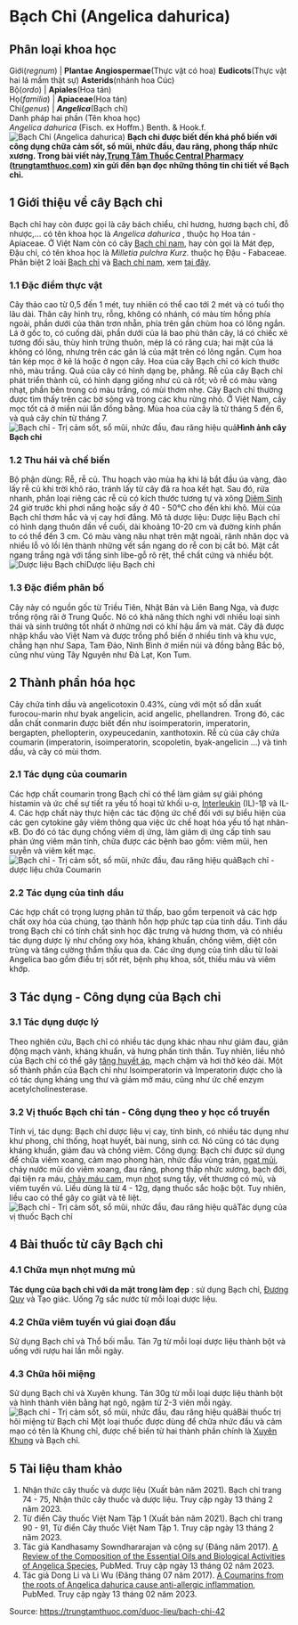 # Bạch Chỉ (Angelica dahurica)

Phân loại khoa học  
---  
Giới(_regnum_) |  **Plantae** **Angiospermae**(Thực vật có hoa) **Eudicots**(Thực vật hai lá mầm thật sự) **Asterids**(nhánh hoa Cúc)  
Bộ(_ordo_) | **Apiales**(Hoa tán)  
Họ(_familia_) | **Apiaceae**(Hoa tán)  
Chi(_genus_) | **_Angelica_**(Bạch chỉ)  
Danh pháp hai phần (Tên khoa học)  
_Angelica dahurica_ (Fisch. ex Hoffm.) Benth. & Hook.f.  
![Bạch Chỉ  \(Angelica dahurica\)](https://trungtamthuoc.com/images/others/cay-bach-chi-1-2344.jpg)
**Bạch chỉ được biết đến khá phổ biến với công dụng chữa cảm sốt, sổ mũi, nhức đầu, đau răng, phong thấp nhức xương. Trong bài viết này,[Trung Tâm Thuốc Central Pharmacy](https://trungtamthuoc.com/ "Trung Tâm Thuốc Central Pharmacy") ([trungtamthuoc.com](https://trungtamthuoc.com/ "trungtamthuoc.com")) xin gửi đến bạn đọc những thông tin chi tiết về Bạch chỉ.**
##  1 Giới thiệu về cây Bạch chỉ
Bạch chỉ hay còn được gọi là cây bách chiểu, chỉ hương, hương bạch chỉ, đỗ nhược,... có tên khoa học là _Angelica dahurica_ , thuộc họ Hoa tán - Apiaceae. 
Ở Việt Nam còn có cây [Bạch chỉ nam](https://trungtamthuoc.com/duoc-lieu/cay-bach-chi-nam), hay còn gọi là Mát đẹp, Đậu chỉ, có tên khoa học là _Milletia pulchra Kurz._ thuộc họ Đậu - Fabaceae. 
Phân biệt 2 loài [Bạch chỉ](https://trungtamthuoc.com/duoc-lieu/bach-chi-42) và [Bạch chỉ nam](https://trungtamthuoc.com/duoc-lieu/cay-bach-chi-nam), xem [tại đây](https://trungtamthuoc.com/duoc-lieu/cay-bach-chi-nam#1-phan-biet-bach-chi-va-bach-chi-nam).
### 1.1 Đặc điểm thực vật
Cây thảo cao từ 0,5 đến 1 mét, tuy nhiên có thể cao tới 2 mét và có tuổi thọ lâu dài. Thân cây hình trụ, rỗng, không có nhánh, có màu tím hồng phía ngoài, phần dưới của thân trơn nhẵn, phía trên gần chùm hoa có lông ngắn. Lá ở gốc to, có cuống dài, phần dưới của lá bao phủ thân cây, lá có chiếc xẻ tương đối sâu, thùy hình trứng thuôn, mép lá có răng cưa; hai mặt của lá không có lông, nhưng trên các gân lá của mặt trên có lông ngắn.
Cụm hoa tán kép mọc ở kẽ lá hoặc ở ngọn cây. Hoa của cây Bạch chỉ có kích thước nhỏ, màu trắng. Quả của cây có hình dạng bẹ, phẳng. Rễ của cây Bạch chỉ phát triển thành củ, có hình dạng giống như củ cà rốt; vỏ rễ có màu vàng nhạt, phần bên trong có màu trắng, có mùi thơm nhẹ.
Cây Bạch chỉ thường được tìm thấy trên các bờ sông và trong các khu rừng nhỏ. Ở Việt Nam, cây mọc tốt cả ở miền núi lẫn đồng bằng. Mùa hoa của cây là từ tháng 5 đến 6, và quả cây chín từ tháng 7.
![Bạch chỉ - Trị cảm sốt, sổ mũi, nhức đầu, đau răng hiệu quả](https://trungtamthuoc.com/images/item/cay-bach-chi-2.jpg)**Hình ảnh cây Bạch chỉ**
### 1.2 Thu hái và chế biến
Bộ phận dùng: Rễ, rễ củ. 
Thu hoạch vào mùa hạ khi lá bắt đầu úa vàng, đào lấy rễ củ khi trời khô ráo, tránh lấy từ cây đã ra hoa kết hạt. Sau đó, rửa nhanh, phân loại riêng các rễ củ có kích thước tương tự và xông [Diêm Sinh](https://trungtamthuoc.com/duoc-lieu/diem-sinh "Diêm Sinh") 24 giờ trước khi phơi nắng hoặc sấy ở 40 - 50°C cho đến khi khô. Mùi của Bạch chỉ thơm hắc và vị cay hơi đắng.
Mô tả dược liệu: Dược liệu Bạch chỉ có hình dạng thuôn dần về cuối, dài khoảng 10-20 cm và đường kính phần to có thể đến 3 cm. Có màu vàng nâu nhạt trên mặt ngoài, rãnh nhăn dọc và nhiều lỗ vỏ lồi lên thành những vết sần ngang do rễ con bị cắt bỏ. Mặt cắt ngang trắng ngà với tầng sinh libe-gỗ rõ rệt, thể chất cứng và nhiều bột.
![Dược liệu Bạch chỉ](https://trungtamthuoc.com/images/item/bach-chi-va-cong-dung.jpg)Dược liệu Bạch chỉ
### 1.3 Đặc điểm phân bố
Cây này có nguồn gốc từ Triều Tiên, Nhật Bản và Liên Bang Nga, và được trồng rộng rãi ở Trung Quốc. Nó có khả năng thích nghi với nhiều loại sinh thái và sinh trưởng tốt nhất ở những nơi có khí hậu ẩm và mát. Cây đã được nhập khẩu vào Việt Nam và được trồng phổ biến ở nhiều tỉnh và khu vực, chẳng hạn như Sapa, Tam Đảo, Ninh Bình ở miền núi và đồng bằng Bắc bộ, cũng như vùng Tây Nguyên như Đà Lạt, Kon Tum.
##  2 Thành phần hóa học
Cây chứa tinh dầu và angelicotoxin 0.43%, cùng với một số dẫn xuất furocou-marin như byak angelicin, acid angelic, phellandren. Trong đó, các dẫn chất conmarin được biết đến như isoimperatorin, imperatorin, bergapten, phellopterin, oxypeucedanin, xanthotoxin. Rễ củ của cây chứa coumarin (imperatorin, isoimperatorin, scopoletin, byak-angelicin ...) và tinh dầu, và cây có mùi thơm.
### 2.1 Tác dụng của coumarin
Các hợp chất coumarin trong Bạch chỉ có thể làm giảm sự giải phóng histamin và ức chế sự tiết ra yếu tố hoại tử khối u-α, [Interleukin](https://trungtamthuoc.com/hoat-chat/aldesleukin "Interleukin") (IL)-1β và IL-4. Các hợp chất này thực hiện các tác động ức chế đối với sự biểu hiện của các gen cytokine gây viêm thông qua việc ức chế hoạt hóa yếu tố hạt nhân-κB. Do đó có tác dụng chống viêm dị ứng, làm giảm dị ứng cấp tính sau phản ứng viêm mãn tính, chữa được các bệnh bao gồm: viêm mũi, hen suyễn và viêm kết mạc.
![Bạch chỉ - Trị cảm sốt, sổ mũi, nhức đầu, đau răng hiệu quả](https://trungtamthuoc.com/images/item/cay-bach-chi-5.jpg)Bạch chỉ - dược liệu chứa Coumarin
### 2.2 Tác dụng của tinh dầu
Các hợp chất có trọng lượng phân tử thấp, bao gồm terpenoit và các hợp chất oxy hóa của chúng, tạo thành hỗn hợp phức tạp của tinh dầu. Tinh dầu trong Bạch chỉ có tính chất sinh học đặc trưng và hương thơm, và có nhiều tác dụng dược lý như chống oxy hóa, kháng khuẩn, chống viêm, diệt côn trùng và tăng cường thẩm thấu qua da. Các ứng dụng của tinh dầu từ loài Angelica bao gồm điều trị sốt rét, bệnh phụ khoa, sốt, thiếu máu và viêm khớp.
##  3 Tác dụng - Công dụng của Bạch chỉ
### 3.1 Tác dụng dược lý 
Theo nghiên cứu, Bạch chỉ có nhiều tác dụng khác nhau như giảm đau, giãn động mạch vành, kháng khuẩn, và hưng phấn tinh thần. Tuy nhiên, liều nhỏ của Bạch chỉ có thể gây [tăng huyết áp](https://trungtamthuoc.com/bai-viet/tang-huyet-ap "tăng huyết áp"), mạch chậm và hơi thở kéo dài. Một số thành phần của Bạch chỉ như Isoimperatorin và Imperatorin được cho là có tác dụng kháng ung thư và giảm mỡ máu, cũng như ức chế enzym acetylcholinesterase.
### 3.2 Vị thuốc Bạch chỉ tán - Công dụng theo y học cổ truyền
Tính vị, tác dụng: Bạch chỉ dược liệu vị cay, tính bình, có nhiều tác dụng như khư phong, chỉ thống, hoạt huyết, bài nung, sinh cơ. Nó cũng có tác dụng kháng khuẩn, giảm đau và chống viêm. 
Công dụng: Bạch chỉ được sử dụng để chữa viêm xoang, cảm mạo phong hàn, nhức đầu vùng trán, [ngạt mũi](https://trungtamthuoc.com/bai-viet/chung-ngat-mui-nguyen-nhan-chan-doan-dieu-tri-va-du-phong "ngạt mũi"), chảy nước mũi do viêm xoang, đau răng, phong thấp nhức xương, bạch đới, đại tiện ra máu, [chảy máu cam](https://trungtamthuoc.com/bai-viet/chay-mau-cam-nguyen-nhan-dieu-tri-va-phong-ngua "chảy máu cam"), mụn [nhọt](https://trungtamthuoc.com/bai-viet/nhot "nhọt") sưng tấy, vết thương có mủ, và viêm tuyến vú. Liều dùng là từ 4 - 12g, dạng thuốc sắc hoặc bột. Tuy nhiên, liều cao có thể gây co giật và tê liệt.
![Bạch chỉ - Trị cảm sốt, sổ mũi, nhức đầu, đau răng hiệu quả](https://trungtamthuoc.com/images/item/cay-bach-chi-4.jpg)Tác dụng của vị thuốc Bạch chỉ
##  4 Bài thuốc từ cây Bạch chỉ
### 4.1 Chữa mụn nhọt mưng mủ 
**Tác dụng của bạch chỉ với da mặt trong làm đẹp** : sử dụng Bạch chỉ, [Đương Quy](https://trungtamthuoc.com/duoc-lieu/duong-quy-08 "Đương Quy") và Tạo giác. Uống 7g sắc nước từ mỗi loại dược liệu.
### 4.2 Chữa viêm tuyến vú giai đoạn đầu
Sử dụng Bạch chỉ và Thổ bối mẫu. Tán 7g từ mỗi loại dược liệu thành bột và uống với rượu hai lần mỗi ngày.
### 4.3 Chữa hôi miệng
Sử dụng Bạch chỉ và Xuyên khung. Tán 30g từ mỗi loại dược liệu thành bột và hình thành viên bằng hạt ngô, ngậm từ 2-3 viên mỗi ngày.
![Bạch chỉ - Trị cảm sốt, sổ mũi, nhức đầu, đau răng hiệu quả](https://trungtamthuoc.com/images/item/cay-bach-chi-6.jpg)Bài thuốc trị hôi miệng từ Bạch chỉ
Một loại thuốc được dùng để chữa nhức đầu và cảm mạo có tên là Khung chỉ, được chế biến từ hai thành phần chính là [Xuyên Khung](https://trungtamthuoc.com/duoc-lieu/xuyen-khung-31 "Xuyên Khung") và Bạch chỉ.
##  5 Tài liệu tham khảo
  1. Nhận thức cây thuốc và dược liệu (Xuất bản năm 2021). Bạch chỉ trang 74 - 75, Nhận thức cây thuốc và dược liệu. Truy cập ngày 13 tháng 2 năm 2023.
  2. Từ điển Cây thuốc Việt Nam Tập 1 (Xuất bản năm 2021). Bạch chỉ trang 90 - 91, Từ điển Cây thuốc Việt Nam Tập 1. Truy cập ngày 13 tháng 2 năm 2023.
  3. Tác giả Kandhasamy Sowndhararajan và cộng sự (Đăng năm 2017). [A Review of the Composition of the Essential Oils and Biological Activities of Angelica Species](https://www.ncbi.nlm.nih.gov/pmc/articles/PMC5620520/#:~:text=Angelica%20dahurica%20has%20been%20mainly,%2C%20and%20insomnia%20%5B20%5D), PubMed. Truy cập ngày 13 tháng 02 năm 2023.
  4. Tác giả Dong Li và Li Wu (Đăng tháng 07 năm 2017). [A Coumarins from the roots of Angelica dahurica cause anti-allergic inflammation](https://www.ncbi.nlm.nih.gov/pmc/articles/PMC5488689/#:~:text=Coumarins%20from%20the%20roots%20of%20Angelica%20dahurica%20cause%20anti%2Dallergic%20inflammation,-Dong%20Li1), PubMed. Truy cập ngày 13 tháng 02 năm 2023.




Source: https://trungtamthuoc.com/duoc-lieu/bach-chi-42